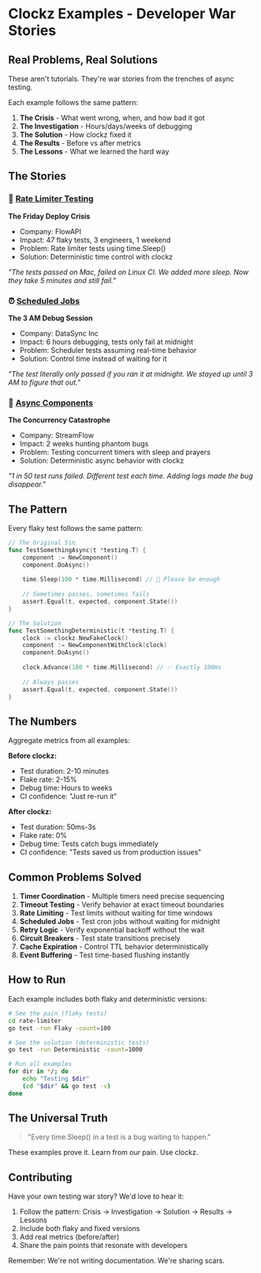# Clockz Examples - Developer War Stories

## Real Problems, Real Solutions

These aren't tutorials. They're war stories from the trenches of async testing.

Each example follows the same pattern:
1. **The Crisis** - What went wrong, when, and how bad it got
2. **The Investigation** - Hours/days/weeks of debugging
3. **The Solution** - How clockz fixed it
4. **The Results** - Before vs after metrics
5. **The Lessons** - What we learned the hard way

## The Stories

### 🚦 [Rate Limiter Testing](./rate-limiter/)
**The Friday Deploy Crisis**
- Company: FlowAPI
- Impact: 47 flaky tests, 3 engineers, 1 weekend
- Problem: Rate limiter tests using time.Sleep()
- Solution: Deterministic time control with clockz

*"The tests passed on Mac, failed on Linux CI. We added more sleep. Now they take 5 minutes and still fail."*

### ⏰ [Scheduled Jobs](./scheduled-jobs/)
**The 3 AM Debug Session**
- Company: DataSync Inc
- Impact: 6 hours debugging, tests only fail at midnight
- Problem: Scheduler tests assuming real-time behavior
- Solution: Control time instead of waiting for it

*"The test literally only passed if you ran it at midnight. We stayed up until 3 AM to figure that out."*

### 🔄 [Async Components](./async-tests/)
**The Concurrency Catastrophe**
- Company: StreamFlow
- Impact: 2 weeks hunting phantom bugs
- Problem: Testing concurrent timers with sleep and prayers
- Solution: Deterministic async behavior with clockz

*"1 in 50 test runs failed. Different test each time. Adding logs made the bug disappear."*

## The Pattern

Every flaky test follows the same pattern:

```go
// The Original Sin
func TestSomethingAsync(t *testing.T) {
    component := NewComponent()
    component.DoAsync()
    
    time.Sleep(100 * time.Millisecond) // 🙏 Please be enough
    
    // Sometimes passes, sometimes fails
    assert.Equal(t, expected, component.State())
}

// The Solution
func TestSomethingDeterministic(t *testing.T) {
    clock := clockz.NewFakeClock()
    component := NewComponentWithClock(clock)
    component.DoAsync()
    
    clock.Advance(100 * time.Millisecond) // ✅ Exactly 100ms
    
    // Always passes
    assert.Equal(t, expected, component.State())
}
```

## The Numbers

Aggregate metrics from all examples:

**Before clockz:**
- Test duration: 2-10 minutes
- Flake rate: 2-15%
- Debug time: Hours to weeks
- CI confidence: "Just re-run it"

**After clockz:**
- Test duration: 50ms-3s
- Flake rate: 0%
- Debug time: Tests catch bugs immediately
- CI confidence: "Tests saved us from production issues"

## Common Problems Solved

1. **Timer Coordination** - Multiple timers need precise sequencing
2. **Timeout Testing** - Verify behavior at exact timeout boundaries
3. **Rate Limiting** - Test limits without waiting for time windows
4. **Scheduled Jobs** - Test cron jobs without waiting for midnight
5. **Retry Logic** - Verify exponential backoff without the wait
6. **Circuit Breakers** - Test state transitions precisely
7. **Cache Expiration** - Control TTL behavior deterministically
8. **Event Buffering** - Test time-based flushing instantly

## How to Run

Each example includes both flaky and deterministic versions:

```bash
# See the pain (flaky tests)
cd rate-limiter
go test -run Flaky -count=100

# See the solution (deterministic tests)
go test -run Deterministic -count=1000

# Run all examples
for dir in */; do
    echo "Testing $dir"
    (cd "$dir" && go test -v)
done
```

## The Universal Truth

> "Every time.Sleep() in a test is a bug waiting to happen."

These examples prove it. Learn from our pain. Use clockz.

## Contributing

Have your own testing war story? We'd love to hear it:
1. Follow the pattern: Crisis → Investigation → Solution → Results → Lessons
2. Include both flaky and fixed versions
3. Add real metrics (before/after)
4. Share the pain points that resonate with developers

Remember: We're not writing documentation. We're sharing scars.
